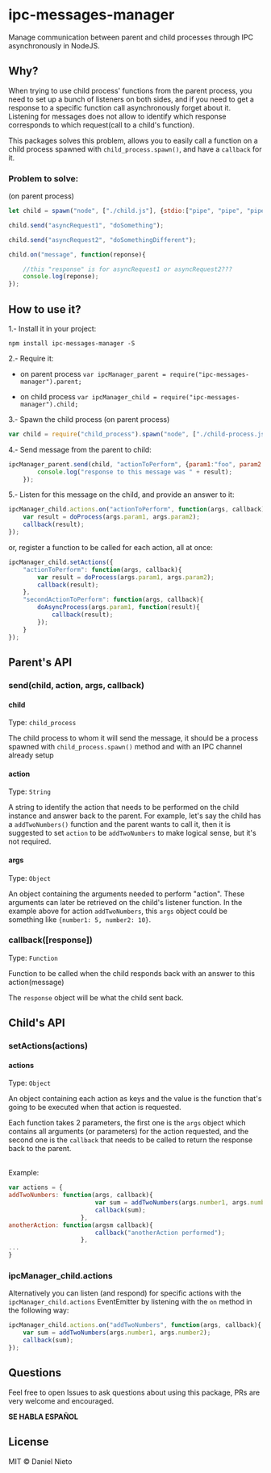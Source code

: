 # ipc-messages-manager
Manage communication between parent and child processes through IPC asynchronously in NodeJS.

## Why?

When trying to use child process' functions from the parent process, you need to set up a bunch of listeners on both sides, and if you need to get a response to a specific function call asynchronously forget about it. Listening for messages does not allow to identify which response corresponds to which request(call to a child's function).

This packages solves this problem, allows you to easily call a function on a child process spawned with `child_process.spawn()`, and have a `callback` for it.

### Problem to solve:

(on parent process)

```js
let child = spawn("node", ["./child.js"], {stdio:["pipe", "pipe", "pipe", "ipc"]});

child.send("asyncRequest1", "doSomething");

child.send("asyncRequest2", "doSomethingDifferent");

child.on("message", function(reponse){

	//this "response" is for asyncRequest1 or asyncRequest2???
	console.log(reponse);
});

```

## How to use it?

1.- Install it in your project:

`npm install ipc-messages-manager -S`

2.- Require it:

* on parent process
`var ipcManager_parent = require("ipc-messages-manager").parent;`

* on child process
`var ipcManager_child = require("ipc-messages-manager").child;`

3.- Spawn the child process (on parent process)

```js
var child = require("child_process").spawn("node", ["./child-process.js"], {stdio:["pipe", "pipe", "pipe", "ipc"]});

```

4.- Send message from the parent to child:

```js
ipcManager_parent.send(child, "actionToPerform", {param1:"foo", param2:"bar"}, function(result){
        console.log("response to this message was " + result);
    });
```

5.- Listen for this message on the child, and provide an answer to it:

```js
ipcManager_child.actions.on("actionToPerform", function(args, callback){
	var result = doProcess(args.param1, args.param2);
	callback(result);
});
```

or, register a function to be called for each action, all at once:

```js
ipcManager_child.setActions({
	"actionToPerform": function(args, callback){
		var result = doProcess(args.param1, args.param2);
		callback(result);
	},
	"secondActionToPerform": function(args, callback){
		doAsyncProcess(args.param1, function(result){
			callback(result);
		});
    }
});
```

## Parent's API
### send(child, action, args, callback)

#### child
Type: `child_process` <br>

The child process to whom it will send the message, it should be a process spawned with `child_process.spawn()` method and with an IPC channel already setup

#### action
Type: `String` <br>

A string to identify the action that needs to be performed on the child instance and answer back to the parent. For example, let's say the child has a `addTwoNumbers()` function and the parent wants to call it, then it is suggested to set `action` to be `addTwoNumbers` to make logical sense, but it's not required.

#### args
Type: `Object` <br>

An object containing the arguments needed to perform "action". These arguments can later be retrieved on the child's listener function. In the example above for action `addTwoNumbers`, this `args` object could be something like `{number1: 5, number2: 10}`.

### callback([response])
Type: `Function` <br>

Function to be called when the child responds back with an answer to this action(message)

The `response` object will be what the child sent back.

## Child's API

### setActions(actions)

#### actions
Type: `Object` <br>

An object containing each action as keys and the value is the function that's going to be executed when that action is requested.

Each function takes 2 parameters, the first one is the `args` object which contains all arguments (or parameters) for the action requested, and the second one is the `callback` that needs to be called to return the response back to the parent.

<br>
Example:

```js
var actions = {
addTwoNumbers: function(args, callback){
						var sum = addTwoNumbers(args.number1, args.number2);
						callback(sum);
					},
anotherAction: function(argsm callback){
						callback("anotherAction performed");
					},
...
}
```

### ipcManager_child.actions

Alternatively you can listen (and respond) for specific actions with the `ipcManager_child.actions` EventEmitter by listening with the `on` method in the following way:

```js
ipcManager_child.actions.on("addTwoNumbers", function(args, callback){
	var sum = addTwoNumbers(args.number1, args.number2);
	callback(sum);
});
```

## Questions
Feel free to open Issues to ask questions about using this package, PRs are very welcome and encouraged.

**SE HABLA ESPAÑOL**

## License

MIT © Daniel Nieto
